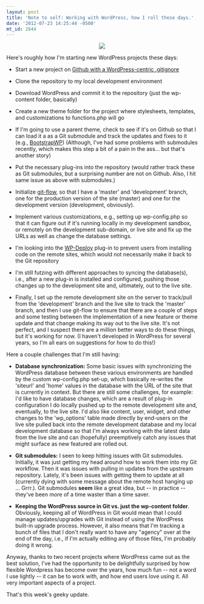 ```yaml
---
layout: post
title: 'Note to self: Working with WordPress, how I roll these days.'
date: '2012-07-23 14:25:44 -0500'
mt_id: 2844
---
```


<div align="center">
<img src="http://s.wordpress.org/screenshots/3.3/ss2-media.png?1" />
</div>

Here's roughly how I'm starting new WordPress projects these days:

+ Start a new project on [Github with a WordPress-centric .gitignore](https://github.com/github/gitignore)

+ Clone the repository to my local development environment

+ Download WordPress and commit it to the repository (just the wp-content folder, basically)

+ Create a new theme folder for the project where stylesheets, templates, and customizations to functions.php will go

+ If I'm going to use a parent theme, check to see if it's on Github so that I can load it a as a Git submodule and track the updates and fixes to it (e.g., [BootstrapWP](http://bootstrapwp.rachelbaker.me/)) (Although, I've had some problems with submodules recently, which makes this step a bit of a pain in the ass... but that's another story)

+ Put the necessary plug-ins into the repository (would rather track these as Git submodules, but a surprising number are not on Github. Also, I hit same issue as above with submodules.)

+ Initialize [git-flow](https://github.com/nvie/gitflow/), so that I have a 'master' and 'development' branch, one for the production version of the site (master) and one for the development version (development, obviously).

+ Implement various customizations, e.g., setting up wp-config.php so that it can figure out if it's running locally in my development sandbox, or remotely on the development sub-domain, or live site and fix up the URLs as well as change the database settings.

+ I'm looking into the [WP-Deploy](http://wordpress.org/extend/plugins/wordpressdeploy/other_notes/) plug-in to prevent users from installing code on the remote sites, which would not necessarily make it back to the Git repository

+ I'm still futzing with different approaches to syncing the database(s), i.e., after a new plug-in is installed and configured, pushing those changes up to the development site and, ultimately, out to the live site.

+ Finally, I set up the remote development site on the server to track/pull from the 'development' branch and the live site to track the 'master' branch, and then I use git-flow to ensure that there are a couple of steps and some testing between the implementation of a new feature or theme update and that change making its way out to the live site. It's not perfect, and I suspect there are a million better ways to do these things, but it's working for now. (I haven't developed in WordPress for several years, so I'm all ears on suggestions for how to do this!)

Here a couple challenges that I'm still having:

+ **Database synchronization:** Some basic issues with synchronizing the WordPress database between these various environments are handled by the custom wp-config.php set-up, which basically re-writes the 'siteurl' and 'home' values in the database with the URL of the site that is currently in context. But there are still some challenges, for example: I'd like to have database changes, which are a result of plug-in configuration I do locally pushed up to the remote development site and, eventually, to the live site. I'd also like content, user, widget, and other changes to the 'wp_options' table made directly by end-users on the live site pulled back into the remote development database and my local development database so that I'm always working with the latest data from the live site and can (hopefully) preemptively catch any issues that might surface as new featured are rolled out.

+ **Git submodules:** I seen to keep hitting issues with Git submodules. Initially, it was just getting my head around how to work them into my Git workflow. Then it was issues with pulling in updates from the upstream repository. Lately, it's been issues with getting them to update at all (currently dying with some message about the remote host hanging up ... Grrr.). Git submodules **seem** like a great idea, but -- in practice -- they've been more of a time waster than a time saver.

+ **Keeping the WordPress source in Git vs. just the wp-content folder**. Obviously, keeping all of WordPress in Git would mean that I could manage updates/upgrades with Git instead of using the WordPress built-in upgrade process. However, it also means that I'm tracking a bunch of files that I don't really want to have any "agency" over at the end of the day, i.e., if I'm actually editing any of those files, I'm probably doing it wrong.

Anyway, thanks to two recent projects where WordPress came out as the best solution, I've had the opportunity to be delightfully surprised by how flexible Wordpress has become over the years, how much fun -- not a word I use lightly -- it can be to work with, and how end users love using it. All very important aspects of a project.

That's this week's geeky update.
